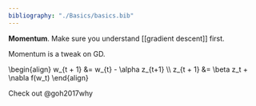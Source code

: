```yaml
---
bibliography: "./Basics/basics.bib"
---
```


**Momentum**. Make sure you understand [[gradient descent]] first.

Momentum is a tweak on GD.

\begin{align}
w_{t + 1} &= w_{t} - \alpha z_{t+1} \\\\
z_{t + 1} &= \beta z_t + \nabla f(w_t)
\end{align}

Check out @goh2017why